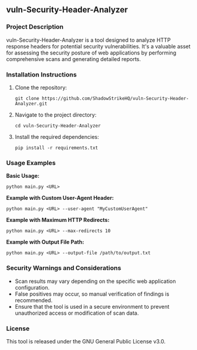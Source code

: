 ## vuln-Security-Header-Analyzer

### Project Description

vuln-Security-Header-Analyzer is a tool designed to analyze HTTP response headers for potential security vulnerabilities. It's a valuable asset for assessing the security posture of web applications by performing comprehensive scans and generating detailed reports.

### Installation Instructions

1. Clone the repository:
   ```
   git clone https://github.com/ShadowStrikeHQ/vuln-Security-Header-Analyzer.git
   ```
2. Navigate to the project directory:
   ```
   cd vuln-Security-Header-Analyzer
   ```
3. Install the required dependencies:
   ```
   pip install -r requirements.txt
   ```

### Usage Examples

**Basic Usage:**

```
python main.py <URL>
```

**Example with Custom User-Agent Header:**

```
python main.py <URL> --user-agent "MyCustomUserAgent"
```

**Example with Maximum HTTP Redirects:**

```
python main.py <URL> --max-redirects 10
```

**Example with Output File Path:**

```
python main.py <URL> --output-file /path/to/output.txt
```

### Security Warnings and Considerations

* Scan results may vary depending on the specific web application configuration.
* False positives may occur, so manual verification of findings is recommended.
* Ensure that the tool is used in a secure environment to prevent unauthorized access or modification of scan data.

### License

This tool is released under the GNU General Public License v3.0.